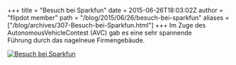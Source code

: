 +++
title = "Besuch bei Sparkfun"
date = 2015-06-26T18:03:02Z
author = "flipdot member"
path = "/blog/2015/06/26/besuch-bei-sparkfun"
aliases = ["/blog/archives/307-Besuch-bei-Sparkfun.html"]
+++
Im Zuge des AutonomousVehicleContest (AVC) gab es eine sehr spannende  
Führung durch das nagelneue Firmengebäude.

[![Besuch bei
Sparkfun](/media/IMG_20150620_142720.serendipityThumb.jpg)](/media/IMG_20150620_142720.jpg)
